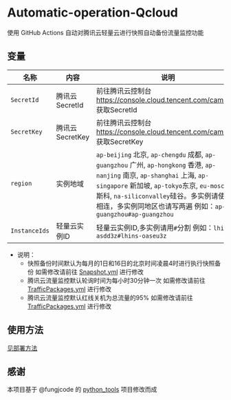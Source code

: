 # Automatic-operation-Qcloud

使用 GitHub Actions 自动对腾讯云轻量云进行快照自动备份流量监控功能

## 变量

| 名称        | 内容            | 说明                                                                      |
|-------------|-----------------|--------------------------------------------------------------------------|
| `SecretId`  | 腾讯云SecretId  | 前往腾讯云控制台 https://console.cloud.tencent.com/cam/capi 获取SecretId  |
| `SecretKey` | 腾讯云SecretKey | 前往腾讯云控制台 https://console.cloud.tencent.com/cam/capi 获取SecretKey |
| `region`    | 实例地域        | `ap-beijing` 北京, `ap-chengdu` 成都, `ap-guangzhou` 广州, `ap-hongkong` 香港, `ap-nanjing` 南京, `ap-shanghai` 上海, `ap-singapore` 新加坡, `ap-tokyo`东京, `eu-moscow`莫斯科, `na-siliconvalley`硅谷。多实例请使用`#`相连，多实例同地区也请写两遍 例如：`ap-guangzhou#ap-guangzhou`|
| `InstanceIds` | 轻量云实例ID     | 轻量云实例ID,多实例请用`#`分割 例如：`lhins-asdd3z#lhins-oaseu3z`         |

- 说明：
  - 快照备份时间默认为每月的1日和16日的北京时间凌晨4时进行执行快照备份 如需修改请前往 [Snapshot.yml](./.github/workflows/Snapshot.yml#L8) 进行修改
  - 腾讯云流量监控默认轮询时间为每小时30分钟一次 如需修改请前往 [TrafficPackages.yml](./.github/workflows/TrafficPackages.yml#L8) 进行修改
  - 腾讯云流量监控默认红线关机为总流量的95% 如需修改请前往 [TrafficPackages.yml](./Qcloud_TrafficPackages.py#L107) 进行修改
 
## 使用方法

[见部署方法](./docs/deploy.md)

## 感谢

本项目基于 @fungjcode 的 [python_tools](https://github.com/fungjcode/python_tools) 项目修改而成

